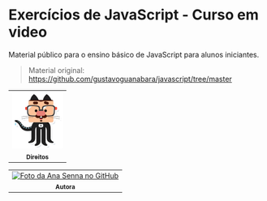 # Exercícios de JavaScript - Curso em video

Material público para o ensino básico de JavaScript para alunos iniciantes. 
> Material original: https://github.com/gustavoguanabara/javascript/tree/master

<table>
  <tr>
    <td align="center">
      <a href="https://github.com/gustavoguanabara">
        <img src="img/mascote.png" width="100px;" alt="Mascote Gustavo Guanabara"/><br>
        <sub>
          <b>Direitos</b>
        </sub>
      </a>
    </td>
  </tr>
</table>
<table>
  <tr>
    <td align="center">
      <a href="https://github.com/Anasenna01">
        <img src="https://github.com/Anasenna01/Portfolio/assets/109535627/e7d9318f-2280-4317-94e7-ce4dd922e76e" width="100px;" alt="Foto da Ana Senna no GitHub"/><br>
        <sub>
          <b>Autora</b>
        </sub>
      </a>
    </td>
  </tr>
</table>

